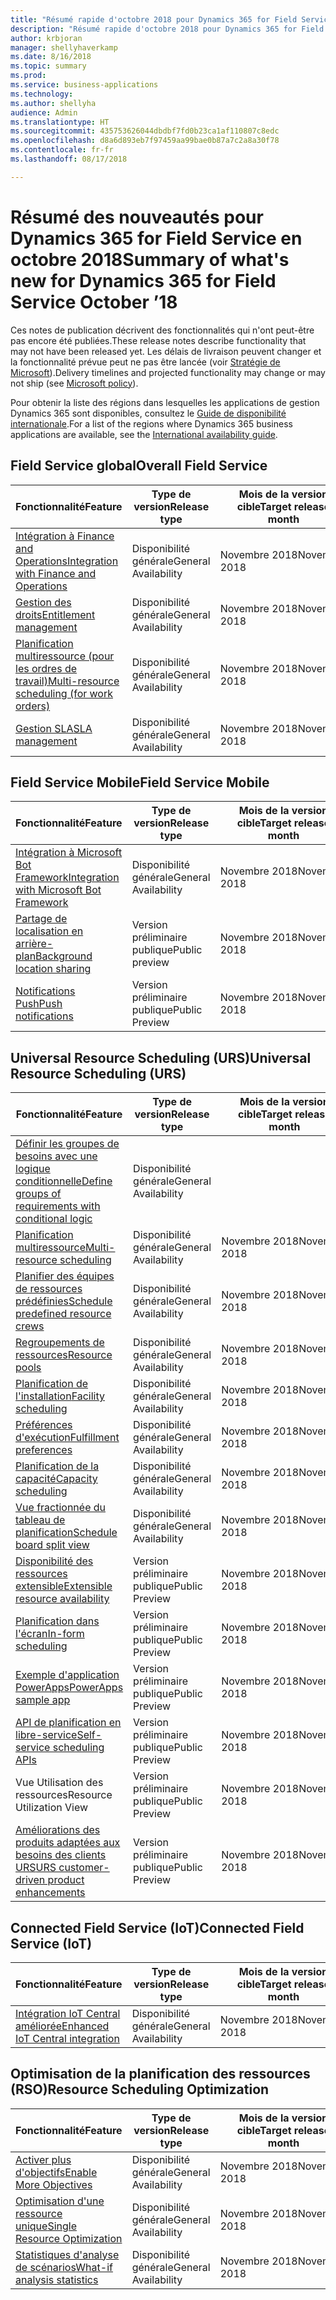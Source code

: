 ```yaml
---
title: "Résumé rapide d'octobre 2018 pour Dynamics 365 for Field Service"
description: "Résumé rapide d'octobre 2018 pour Dynamics 365 for Field Service"
author: krbjoran
manager: shellyhaverkamp
ms.date: 8/16/2018
ms.topic: summary
ms.prod: 
ms.service: business-applications
ms.technology: 
ms.author: shellyha
audience: Admin
ms.translationtype: HT
ms.sourcegitcommit: 435753626044dbdbf7fd0b23ca1af110807c8edc
ms.openlocfilehash: d8a6d893eb7f97459aa99bae0b87a7c2a8a30f78
ms.contentlocale: fr-fr
ms.lasthandoff: 08/17/2018

---
```

#  <a name="summary-of-whats-new-for-dynamics-365-for-field-service-october-18"></a><span data-ttu-id="a4f9c-103">Résumé des nouveautés pour Dynamics 365 for Field Service en octobre 2018</span><span class="sxs-lookup"><span data-stu-id="a4f9c-103">Summary of what's new for Dynamics 365 for Field Service October ’18</span></span> 

<span data-ttu-id="a4f9c-104">Ces notes de publication décrivent des fonctionnalités qui n'ont peut-être pas encore été publiées.</span><span class="sxs-lookup"><span data-stu-id="a4f9c-104">These release notes describe functionality that may not have been released yet.</span></span> <span data-ttu-id="a4f9c-105">Les délais de livraison peuvent changer et la fonctionnalité prévue peut ne pas être lancée (voir [Stratégie de Microsoft](https://go.microsoft.com/fwlink/p/?linkid=2007332)).</span><span class="sxs-lookup"><span data-stu-id="a4f9c-105">Delivery timelines and projected functionality may change or may not ship (see [Microsoft policy](https://go.microsoft.com/fwlink/p/?linkid=2007332)).</span></span>
    
<span data-ttu-id="a4f9c-106">Pour obtenir la liste des régions dans lesquelles les applications de gestion Dynamics 365 sont disponibles, consultez le [Guide de disponibilité internationale](https://aka.ms/dynamics_365_international_availability_deck).</span><span class="sxs-lookup"><span data-stu-id="a4f9c-106">For a list of the regions where Dynamics 365 business applications are available, see the [International availability guide](https://aka.ms/dynamics_365_international_availability_deck).</span></span>

## <a name="overall-field-service"></a><span data-ttu-id="a4f9c-107">Field Service global</span><span class="sxs-lookup"><span data-stu-id="a4f9c-107">Overall Field Service</span></span>

| <span data-ttu-id="a4f9c-108">Fonctionnalité</span><span class="sxs-lookup"><span data-stu-id="a4f9c-108">Feature</span></span>                                                                                                        | <span data-ttu-id="a4f9c-109">Type de version</span><span class="sxs-lookup"><span data-stu-id="a4f9c-109">Release type</span></span>  |<span data-ttu-id="a4f9c-110">Mois de la version cible</span><span class="sxs-lookup"><span data-stu-id="a4f9c-110">Target release month</span></span> |
|---------------|--------------|--------------------------------------------|
| [<span data-ttu-id="a4f9c-111">Intégration à Finance and Operations</span><span class="sxs-lookup"><span data-stu-id="a4f9c-111">Integration with Finance and Operations</span></span>](../field-service/dynamics365-finance-operations-integration.md)    | <span data-ttu-id="a4f9c-112">Disponibilité générale</span><span class="sxs-lookup"><span data-stu-id="a4f9c-112">General Availability</span></span>                |<span data-ttu-id="a4f9c-113">Novembre 2018</span><span class="sxs-lookup"><span data-stu-id="a4f9c-113">November 2018</span></span>          |
| [<span data-ttu-id="a4f9c-114">Gestion des droits</span><span class="sxs-lookup"><span data-stu-id="a4f9c-114">Entitlement management</span></span>](../field-service/entitlement-management.md)                                         | <span data-ttu-id="a4f9c-115">Disponibilité générale</span><span class="sxs-lookup"><span data-stu-id="a4f9c-115">General Availability</span></span>               |<span data-ttu-id="a4f9c-116">Novembre 2018</span><span class="sxs-lookup"><span data-stu-id="a4f9c-116">November 2018</span></span>          |
| [<span data-ttu-id="a4f9c-117">Planification multiressource (pour les ordres de travail)</span><span class="sxs-lookup"><span data-stu-id="a4f9c-117">Multi-resource scheduling (for work orders)</span></span>](../field-service/multi-resource-scheduling.md)                                   | <span data-ttu-id="a4f9c-118">Disponibilité générale</span><span class="sxs-lookup"><span data-stu-id="a4f9c-118">General Availability</span></span>           |     <span data-ttu-id="a4f9c-119">Novembre 2018</span><span class="sxs-lookup"><span data-stu-id="a4f9c-119">November 2018</span></span>          |
| [<span data-ttu-id="a4f9c-120">Gestion SLA</span><span class="sxs-lookup"><span data-stu-id="a4f9c-120">SLA management</span></span>](../field-service/sla-management.md)                                                         | <span data-ttu-id="a4f9c-121">Disponibilité générale</span><span class="sxs-lookup"><span data-stu-id="a4f9c-121">General Availability</span></span>                |<span data-ttu-id="a4f9c-122">Novembre 2018</span><span class="sxs-lookup"><span data-stu-id="a4f9c-122">November 2018</span></span>          |

## <a name="field-service-mobile"></a><span data-ttu-id="a4f9c-123">Field Service Mobile</span><span class="sxs-lookup"><span data-stu-id="a4f9c-123">Field Service Mobile</span></span>

| <span data-ttu-id="a4f9c-124">Fonctionnalité</span><span class="sxs-lookup"><span data-stu-id="a4f9c-124">Feature</span></span>                                                                                                                    | <span data-ttu-id="a4f9c-125">Type de version</span><span class="sxs-lookup"><span data-stu-id="a4f9c-125">Release type</span></span>   | <span data-ttu-id="a4f9c-126">Mois de la version cible</span><span class="sxs-lookup"><span data-stu-id="a4f9c-126">Target release month</span></span> |
|----------------------------------------------------------------------------------------------------------------------------|----------------|----------------------|
| [<span data-ttu-id="a4f9c-127">Intégration à Microsoft Bot Framework</span><span class="sxs-lookup"><span data-stu-id="a4f9c-127">Integration with Microsoft Bot Framework</span></span>](../field-service/field-service-mobile/microsoft-bot-framework-integration.md) | <span data-ttu-id="a4f9c-128">Disponibilité générale</span><span class="sxs-lookup"><span data-stu-id="a4f9c-128">General Availability</span></span>                   |<span data-ttu-id="a4f9c-129">Novembre 2018</span><span class="sxs-lookup"><span data-stu-id="a4f9c-129">November 2018</span></span>          |
| [<span data-ttu-id="a4f9c-130">Partage de localisation en arrière-plan</span><span class="sxs-lookup"><span data-stu-id="a4f9c-130">Background location sharing</span></span>](../field-service/field-service-mobile/background-location-sharing.md)                      | <span data-ttu-id="a4f9c-131">Version préliminaire publique</span><span class="sxs-lookup"><span data-stu-id="a4f9c-131">Public preview</span></span>       |<span data-ttu-id="a4f9c-132">Novembre 2018</span><span class="sxs-lookup"><span data-stu-id="a4f9c-132">November 2018</span></span>          |
| [<span data-ttu-id="a4f9c-133">Notifications Push</span><span class="sxs-lookup"><span data-stu-id="a4f9c-133">Push notifications</span></span>](../field-service/field-service-mobile/push-notifications.md)                                        | <span data-ttu-id="a4f9c-134">Version préliminaire publique</span><span class="sxs-lookup"><span data-stu-id="a4f9c-134">Public Preview</span></span>       |<span data-ttu-id="a4f9c-135">Novembre 2018</span><span class="sxs-lookup"><span data-stu-id="a4f9c-135">November 2018</span></span>          |

## <a name="universal-resource-scheduling-urs"></a><span data-ttu-id="a4f9c-136">Universal Resource Scheduling (URS)</span><span class="sxs-lookup"><span data-stu-id="a4f9c-136">Universal Resource Scheduling (URS)</span></span>

| <span data-ttu-id="a4f9c-137">Fonctionnalité</span><span class="sxs-lookup"><span data-stu-id="a4f9c-137">Feature</span></span>                                                                                                                                      | <span data-ttu-id="a4f9c-138">Type de version</span><span class="sxs-lookup"><span data-stu-id="a4f9c-138">Release type</span></span>   | <span data-ttu-id="a4f9c-139">Mois de la version cible</span><span class="sxs-lookup"><span data-stu-id="a4f9c-139">Target release month</span></span> |
|----------------------------------------------------------------------------------------------------------------------------------------------|-----------------|----------------------|
| [<span data-ttu-id="a4f9c-140">Définir les groupes de besoins avec une logique conditionnelle</span><span class="sxs-lookup"><span data-stu-id="a4f9c-140">Define groups of requirements with conditional logic</span></span>](../field-service/universal-resource-scheduling-urs/Define-requirement-groups.md)         | <span data-ttu-id="a4f9c-141">Disponibilité générale</span><span class="sxs-lookup"><span data-stu-id="a4f9c-141">General Availability</span></span> |       |<span data-ttu-id="a4f9c-142">Novembre 2018</span><span class="sxs-lookup"><span data-stu-id="a4f9c-142">November 2018</span></span>          
| [<span data-ttu-id="a4f9c-143">Planification multiressource</span><span class="sxs-lookup"><span data-stu-id="a4f9c-143">Multi-resource scheduling</span></span>](../field-service/universal-resource-scheduling-urs/Multi-Resource-Scheduling.md)         | <span data-ttu-id="a4f9c-144">Disponibilité générale</span><span class="sxs-lookup"><span data-stu-id="a4f9c-144">General Availability</span></span>        |<span data-ttu-id="a4f9c-145">Novembre 2018</span><span class="sxs-lookup"><span data-stu-id="a4f9c-145">November 2018</span></span>          |
| [<span data-ttu-id="a4f9c-146">Planifier des équipes de ressources prédéfinies</span><span class="sxs-lookup"><span data-stu-id="a4f9c-146">Schedule predefined resource crews</span></span>](../field-service/universal-resource-scheduling-urs/Crew-Scheduling.md)         | <span data-ttu-id="a4f9c-147">Disponibilité générale</span><span class="sxs-lookup"><span data-stu-id="a4f9c-147">General Availability</span></span>        |<span data-ttu-id="a4f9c-148">Novembre 2018</span><span class="sxs-lookup"><span data-stu-id="a4f9c-148">November 2018</span></span>          |
| [<span data-ttu-id="a4f9c-149">Regroupements de ressources</span><span class="sxs-lookup"><span data-stu-id="a4f9c-149">Resource pools</span></span>](../field-service/universal-resource-scheduling-urs/Resource-Pools.md)                           | <span data-ttu-id="a4f9c-150">Disponibilité générale</span><span class="sxs-lookup"><span data-stu-id="a4f9c-150">General Availability</span></span>        |<span data-ttu-id="a4f9c-151">Novembre 2018</span><span class="sxs-lookup"><span data-stu-id="a4f9c-151">November 2018</span></span>          |
| [<span data-ttu-id="a4f9c-152">Planification de l'installation</span><span class="sxs-lookup"><span data-stu-id="a4f9c-152">Facility scheduling</span></span>](../field-service/universal-resource-scheduling-urs/Facility-Scheduling.md)        | <span data-ttu-id="a4f9c-153">Disponibilité générale</span><span class="sxs-lookup"><span data-stu-id="a4f9c-153">General Availability</span></span>        |<span data-ttu-id="a4f9c-154">Novembre 2018</span><span class="sxs-lookup"><span data-stu-id="a4f9c-154">November 2018</span></span>          |
| [<span data-ttu-id="a4f9c-155">Préférences d'exécution</span><span class="sxs-lookup"><span data-stu-id="a4f9c-155">Fulfillment preferences</span></span>](../field-service/universal-resource-scheduling-urs/Fulfillment-Preferences.md)         | <span data-ttu-id="a4f9c-156">Disponibilité générale</span><span class="sxs-lookup"><span data-stu-id="a4f9c-156">General Availability</span></span>        |<span data-ttu-id="a4f9c-157">Novembre 2018</span><span class="sxs-lookup"><span data-stu-id="a4f9c-157">November 2018</span></span>          |
| [<span data-ttu-id="a4f9c-158">Planification de la capacité</span><span class="sxs-lookup"><span data-stu-id="a4f9c-158">Capacity scheduling</span></span>](../field-service/universal-resource-scheduling-urs/Capacity-Scheduling.md)   | <span data-ttu-id="a4f9c-159">Disponibilité générale</span><span class="sxs-lookup"><span data-stu-id="a4f9c-159">General Availability</span></span>        |<span data-ttu-id="a4f9c-160">Novembre 2018</span><span class="sxs-lookup"><span data-stu-id="a4f9c-160">November 2018</span></span>          |
| [<span data-ttu-id="a4f9c-161">Vue fractionnée du tableau de planification</span><span class="sxs-lookup"><span data-stu-id="a4f9c-161">Schedule board split view</span></span>](../field-service/universal-resource-scheduling-urs/Schedule-Board-Split-View.md)   | <span data-ttu-id="a4f9c-162">Disponibilité générale</span><span class="sxs-lookup"><span data-stu-id="a4f9c-162">General Availability</span></span>        |<span data-ttu-id="a4f9c-163">Novembre 2018</span><span class="sxs-lookup"><span data-stu-id="a4f9c-163">November 2018</span></span>          |
| [<span data-ttu-id="a4f9c-164">Disponibilité des ressources extensible</span><span class="sxs-lookup"><span data-stu-id="a4f9c-164">Extensible resource availability</span></span>](../field-service/universal-resource-scheduling-urs/extensibility-hook-resource-availability.md)         | <span data-ttu-id="a4f9c-165">Version préliminaire publique</span><span class="sxs-lookup"><span data-stu-id="a4f9c-165">Public Preview</span></span>        |<span data-ttu-id="a4f9c-166">Novembre 2018</span><span class="sxs-lookup"><span data-stu-id="a4f9c-166">November 2018</span></span>          |
| [<span data-ttu-id="a4f9c-167">Planification dans l'écran</span><span class="sxs-lookup"><span data-stu-id="a4f9c-167">In-form scheduling</span></span>](../field-service/universal-resource-scheduling-urs/in-form-scheduling.md)                                             | <span data-ttu-id="a4f9c-168">Version préliminaire publique</span><span class="sxs-lookup"><span data-stu-id="a4f9c-168">Public Preview</span></span>        |<span data-ttu-id="a4f9c-169">Novembre 2018</span><span class="sxs-lookup"><span data-stu-id="a4f9c-169">November 2018</span></span>          |
| [<span data-ttu-id="a4f9c-170">Exemple d'application PowerApps</span><span class="sxs-lookup"><span data-stu-id="a4f9c-170">PowerApps sample app</span></span>](../field-service/universal-resource-scheduling-urs/powerapps-sample-app.md)                                         | <span data-ttu-id="a4f9c-171">Version préliminaire publique</span><span class="sxs-lookup"><span data-stu-id="a4f9c-171">Public Preview</span></span>       |<span data-ttu-id="a4f9c-172">Novembre 2018</span><span class="sxs-lookup"><span data-stu-id="a4f9c-172">November 2018</span></span>          |
| [<span data-ttu-id="a4f9c-173">API de planification en libre-service</span><span class="sxs-lookup"><span data-stu-id="a4f9c-173">Self-service scheduling APIs</span></span>](../field-service/universal-resource-scheduling-urs//self-service-scheduling-apis.md)                        | <span data-ttu-id="a4f9c-174">Version préliminaire publique</span><span class="sxs-lookup"><span data-stu-id="a4f9c-174">Public Preview</span></span>        |<span data-ttu-id="a4f9c-175">Novembre 2018</span><span class="sxs-lookup"><span data-stu-id="a4f9c-175">November 2018</span></span>          |
| <span data-ttu-id="a4f9c-176">Vue Utilisation des ressources</span><span class="sxs-lookup"><span data-stu-id="a4f9c-176">Resource Utilization View</span></span>                        | <span data-ttu-id="a4f9c-177">Version préliminaire publique</span><span class="sxs-lookup"><span data-stu-id="a4f9c-177">Public Preview</span></span> |       <span data-ttu-id="a4f9c-178">Novembre 2018</span><span class="sxs-lookup"><span data-stu-id="a4f9c-178">November 2018</span></span>          |
| [<span data-ttu-id="a4f9c-179">Améliorations des produits adaptées aux besoins des clients URS</span><span class="sxs-lookup"><span data-stu-id="a4f9c-179">URS customer-driven product enhancements</span></span>](../field-service/universal-resource-scheduling-urs/urs-customer-driven-product-enhancements.md) | <span data-ttu-id="a4f9c-180">Version préliminaire publique</span><span class="sxs-lookup"><span data-stu-id="a4f9c-180">Public Preview</span></span>        |<span data-ttu-id="a4f9c-181">Novembre 2018</span><span class="sxs-lookup"><span data-stu-id="a4f9c-181">November 2018</span></span>          |

## <a name="connected-field-service-iot"></a><span data-ttu-id="a4f9c-182">Connected Field Service (IoT)</span><span class="sxs-lookup"><span data-stu-id="a4f9c-182">Connected Field Service (IoT)</span></span>

| <span data-ttu-id="a4f9c-183">Fonctionnalité</span><span class="sxs-lookup"><span data-stu-id="a4f9c-183">Feature</span></span>                                                                                                                                     | <span data-ttu-id="a4f9c-184">Type de version</span><span class="sxs-lookup"><span data-stu-id="a4f9c-184">Release type</span></span>    |<span data-ttu-id="a4f9c-185">Mois de la version cible</span><span class="sxs-lookup"><span data-stu-id="a4f9c-185">Target release month</span></span> |
|--------------------------------------------------------------------------------------------------------------------------------------------------------|----------------------|----------------------|
| [<span data-ttu-id="a4f9c-186">Intégration IoT Central améliorée</span><span class="sxs-lookup"><span data-stu-id="a4f9c-186">Enhanced IoT Central integration</span></span>](../field-service/connected-field-service/enhanced-iot-central-integration.md)                          | <span data-ttu-id="a4f9c-187">Disponibilité générale</span><span class="sxs-lookup"><span data-stu-id="a4f9c-187">General Availability</span></span>                    |<span data-ttu-id="a4f9c-188">Novembre 2018</span><span class="sxs-lookup"><span data-stu-id="a4f9c-188">November 2018</span></span>          |


## <a name="resource-scheduling-optimization"></a><span data-ttu-id="a4f9c-189">Optimisation de la planification des ressources (RSO)</span><span class="sxs-lookup"><span data-stu-id="a4f9c-189">Resource Scheduling Optimization</span></span>

| <span data-ttu-id="a4f9c-190">Fonctionnalité</span><span class="sxs-lookup"><span data-stu-id="a4f9c-190">Feature</span></span>                                                                                                                 | <span data-ttu-id="a4f9c-191">Type de version</span><span class="sxs-lookup"><span data-stu-id="a4f9c-191">Release type</span></span>  |<span data-ttu-id="a4f9c-192">Mois de la version cible</span><span class="sxs-lookup"><span data-stu-id="a4f9c-192">Target release month</span></span> |
|-------------------------------------------------------------------------------------------------------------------------|------------------------------------|----------------------|
| [<span data-ttu-id="a4f9c-193">Activer plus d'objectifs</span><span class="sxs-lookup"><span data-stu-id="a4f9c-193">Enable More Objectives</span></span>](../field-service/resource-scheduling-optimization-rso/enable-more-objectives.md)             | <span data-ttu-id="a4f9c-194">Disponibilité générale</span><span class="sxs-lookup"><span data-stu-id="a4f9c-194">General Availability</span></span>                  |<span data-ttu-id="a4f9c-195">Novembre 2018</span><span class="sxs-lookup"><span data-stu-id="a4f9c-195">November 2018</span></span>          |
| [<span data-ttu-id="a4f9c-196">Optimisation d'une ressource unique</span><span class="sxs-lookup"><span data-stu-id="a4f9c-196">Single Resource Optimization</span></span>](../field-service/resource-scheduling-optimization-rso/single-resource-optimization.md) | <span data-ttu-id="a4f9c-197">Disponibilité générale</span><span class="sxs-lookup"><span data-stu-id="a4f9c-197">General Availability</span></span>                 |<span data-ttu-id="a4f9c-198">Novembre 2018</span><span class="sxs-lookup"><span data-stu-id="a4f9c-198">November 2018</span></span>          |
| [<span data-ttu-id="a4f9c-199">Statistiques d'analyse de scénarios</span><span class="sxs-lookup"><span data-stu-id="a4f9c-199">What-if analysis statistics</span></span>](../field-service/resource-scheduling-optimization-rso/what-if-analysis-statistic-ui.md) | <span data-ttu-id="a4f9c-200">Disponibilité générale</span><span class="sxs-lookup"><span data-stu-id="a4f9c-200">General Availability</span></span>                 |<span data-ttu-id="a4f9c-201">Novembre 2018</span><span class="sxs-lookup"><span data-stu-id="a4f9c-201">November 2018</span></span>          |


